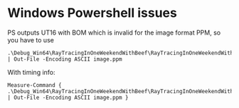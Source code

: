 # Windows Powershell issues

PS outputs UT16 with BOM which is invalid for the image format PPM, so you have to use
```
.\Debug_Win64\RayTracingInOneWeekendWithBeef\RayTracingInOneWeekendWithBeef.exe | Out-File -Encoding ASCII image.ppm
```

With timing info:
```
Measure-Command { .\Debug_Win64\RayTracingInOneWeekendWithBeef\RayTracingInOneWeekendWithBeef.exe | Out-File -Encoding ASCII image.ppm }
```